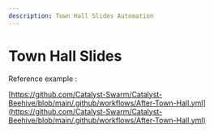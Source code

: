 ```yaml
---
description: Town Hall Slides Automation
---
```


# Town Hall Slides



Reference example :&#x20;

[https://github.com/Catalyst-Swarm/Catalyst-Beehive/blob/main/.github/workflows/After-Town-Hall.yml](https://github.com/Catalyst-Swarm/Catalyst-Beehive/blob/main/.github/workflows/After-Town-Hall.yml)
